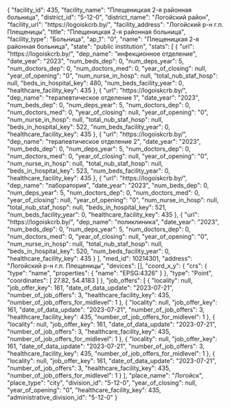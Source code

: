 {
    "facility_id": 435,
    "facility_name": "Плещеницкая 2-я районная больница",
    "district_id": "5-12-0",
    "district_name": "Логойский район",
    "facility_url": "https:\/\/logoiskcrb.by\/",
    "facility_address": "Логойский р-н г.п. Плещеницы",
    "title": "Плещеницкая 2-я районная больница",
    "facility_type": "Больница",
    "ap_1": "0",
    "name": "Плещеницкая 2-я районная больница",
    "state": "public institution",
    "stats": [
        {
            "url": "https:\/\/logoiskcrb.by\/",
            "dep_name": "инфекционное отделение",
            "date_year": "2023",
            "num_beds_dep": 0,
            "num_deps_year": 5,
            "num_doctors_dep": 0,
            "num_doctors_med": 0,
            "year_of_closing": null,
            "year_of_opening": "0",
            "num_nurse_in_hosp": null,
            "total_nub_staf_hosp": null,
            "beds_in_hospital_key": 480,
            "num_beds_facility_year": 0,
            "healthcare_facility_key": 435
        },
        {
            "url": "https:\/\/logoiskcrb.by\/",
            "dep_name": "терапевтическое отделение 1",
            "date_year": "2023",
            "num_beds_dep": 0,
            "num_deps_year": 5,
            "num_doctors_dep": 0,
            "num_doctors_med": 0,
            "year_of_closing": null,
            "year_of_opening": "0",
            "num_nurse_in_hosp": null,
            "total_nub_staf_hosp": null,
            "beds_in_hospital_key": 522,
            "num_beds_facility_year": 0,
            "healthcare_facility_key": 435
        },
        {
            "url": "https:\/\/logoiskcrb.by\/",
            "dep_name": "терапевтическое отделение 2",
            "date_year": "2023",
            "num_beds_dep": 0,
            "num_deps_year": 5,
            "num_doctors_dep": 0,
            "num_doctors_med": 0,
            "year_of_closing": null,
            "year_of_opening": "0",
            "num_nurse_in_hosp": null,
            "total_nub_staf_hosp": null,
            "beds_in_hospital_key": 523,
            "num_beds_facility_year": 0,
            "healthcare_facility_key": 435
        },
        {
            "url": "https:\/\/logoiskcrb.by\/",
            "dep_name": "лаборатория",
            "date_year": "2023",
            "num_beds_dep": 0,
            "num_deps_year": 5,
            "num_doctors_dep": 0,
            "num_doctors_med": 0,
            "year_of_closing": null,
            "year_of_opening": "0",
            "num_nurse_in_hosp": null,
            "total_nub_staf_hosp": null,
            "beds_in_hospital_key": 521,
            "num_beds_facility_year": 0,
            "healthcare_facility_key": 435
        },
        {
            "url": "https:\/\/logoiskcrb.by\/",
            "dep_name": "поликлиника",
            "date_year": "2023",
            "num_beds_dep": 0,
            "num_deps_year": 5,
            "num_doctors_dep": 0,
            "num_doctors_med": 0,
            "year_of_closing": null,
            "year_of_opening": "0",
            "num_nurse_in_hosp": null,
            "total_nub_staf_hosp": null,
            "beds_in_hospital_key": 520,
            "num_beds_facility_year": 0,
            "healthcare_facility_key": 435
        }
    ],
    "med_id": 10214301,
    "address": "Логойский р-н г.п. Плещеницы",
    "devices": [],
    "coord_x_y": {
        "crs": {
            "type": "name",
            "properties": {
                "name": "EPSG:4326"
            }
        },
        "type": "Point",
        "coordinates": [
            27.82,
            54.4183
        ]
    },
    "job_offers": [
        {
            "locality": null,
            "job_offer_key": 161,
            "date_of_data_update": "2023-07-21",
            "number_of_job_offers": 3,
            "healthcare_facility_key": 435,
            "number_of_job_offers_for_midlevel": 1
        },
        {
            "locality": null,
            "job_offer_key": 161,
            "date_of_data_update": "2023-07-21",
            "number_of_job_offers": 3,
            "healthcare_facility_key": 435,
            "number_of_job_offers_for_midlevel": 1
        },
        {
            "locality": null,
            "job_offer_key": 161,
            "date_of_data_update": "2023-07-21",
            "number_of_job_offers": 3,
            "healthcare_facility_key": 435,
            "number_of_job_offers_for_midlevel": 1
        },
        {
            "locality": null,
            "job_offer_key": 161,
            "date_of_data_update": "2023-07-21",
            "number_of_job_offers": 3,
            "healthcare_facility_key": 435,
            "number_of_job_offers_for_midlevel": 1
        },
        {
            "locality": null,
            "job_offer_key": 161,
            "date_of_data_update": "2023-07-21",
            "number_of_job_offers": 3,
            "healthcare_facility_key": 435,
            "number_of_job_offers_for_midlevel": 1
        }
    ],
    "place_name": "Логойск",
    "place_type": "city",
    "division_id": "5-12-0",
    "year_of_closing": null,
    "year_of_opening": "0",
    "healthcare_facility_key": 435,
    "administrative_division_id": "5-12-0"
}